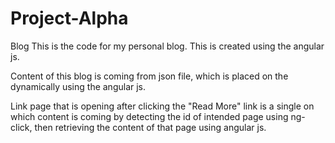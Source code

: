 # Project-Alpha
Blog
This is the code for my personal blog. This is created using the angular js.

Content of this blog is coming from json file, which is placed on the dynamically using the angular js.

Link page that is opening after clicking the "Read More" link is a single on which content is coming by
detecting the id of intended page using ng-click, then retrieving the content of that page using angular js.
